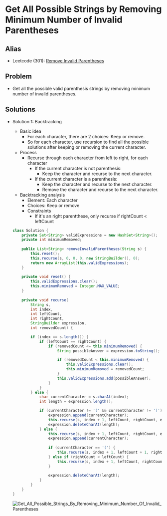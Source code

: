 # Get All Possible Strings by Removing Minimum Number of Invalid Parentheses

## Alias
- Leetcode (301): [Remove Invalid Parentheses](https://leetcode.com/problems/remove-invalid-parentheses/)

## Problem
- Get all the possible valid parenthesis strings by removing minimum number of invalid parentheses.

## Solutions
- Solution 1: Backtracking
   - Basic idea
      - For each character, there are 2 choices: Keep or remove.
      - So for each character, use recursion to find all the possible solutions after keeping or removing the current character.
   - Process
      - Recurse through each character from left to right, for each character
         - If the current character is not parenthesis:
            - Keep the character and recurse to the next character.
         - If the current character is a parenthesis:
            - Keep the character and recurse to the next character.
            - Remove the character and recurse to the next character.
   - Backtracking analysis
      - Element: Each character
      - Choices: Keep or remove
      - Constraints
         - If it's an right parentthese, only recurse if rightCount < leftCount
  ```java
  class Solution {
      private Set<String> validExpressions = new HashSet<String>();    // Store all the possible solutions
      private int minimumRemoved;                                      // Store the minimun number of parentheses have been removed
    
      public List<String> removeInvalidParentheses(String s) {
          this.reset();
          this.recurse(s, 0, 0, 0, new StringBuilder(), 0);
          return new ArrayList(this.validExpressions);
      }
    
      private void reset() {
          this.validExpressions.clear();
          this.minimumRemoved = Integer.MAX_VALUE;
      }
    
      private void recurse(
          String s,
          int index,                                                     // The index of the current character
          int leftCount,                                                 // The number of left parentheses in the expression
          int rightCount,                                                // The number of right parentheses in the expression
          StringBuilder expression,                                      // The expression (potential solution) need to check
          int removedCount) {                                            // The number of parentheses have been removed

          if (index == s.length()) {                                     // If we have reached the end of string.
              if (leftCount == rightCount) {                             // If the current expression is valid.
                  if (removedCount <= this.minimumRemoved) {             // If the current num of removed parentheses <= the minimun num of removed parentheses
                      String possibleAnswer = expression.toString();

                      if (removedCount < this.minimumRemoved) {          // If the current num of removed parentheses beats the overall minimum we have till now
                          this.validExpressions.clear();                 // Clean the existing solution
                          this.minimumRemoved = removedCount;            // Update the minimun num of removed parentheses
                      }
                      this.validExpressions.add(possibleAnswer);         // Add the current expression into the solution list
                  }
              }
          } else {
              char currentCharacter = s.charAt(index);
              int length = expression.length();

              if (currentCharacter != '(' && currentCharacter != ')') {  // If the current character is not parenthesis,
                  expression.append(currentCharacter);                   // recurse further by adding it to the expression
                  this.recurse(s, index + 1, leftCount, rightCount, expression, removedCount);
                  expression.deleteCharAt(length);
              } else {                                                   // If the current character is a parenthesis,
                  this.recurse(s, index + 1, leftCount, rightCount, expression, removedCount + 1);   // Choice 1: Remove the current parenthesis and recurse further
                  expression.append(currentCharacter);
                                                                                                     // Choice 2: Keep the current parenthesis and recurse further
                  if (currentCharacter == '(') {                                                     //    If it's an left parenthesis, recurse further directly
                      this.recurse(s, index + 1, leftCount + 1, rightCount, expression, removedCount);
                  } else if (rightCount < leftCount) {                                               //    If it's an right parentthese, only recurse if rightCount < leftCount
                      this.recurse(s, index + 1, leftCount, rightCount + 1, expression, removedCount);
                  }
                
                  expression.deleteCharAt(length);                                                   // Undo the append operation for other recursions.
              }
          }
      }
  }
  ```

  ![Get_All_Possible_Strings_By_Removing_Minimum_Number_Of_Invalid_Parentheses](https://user-images.githubusercontent.com/8989447/117758249-e7845e80-b1de-11eb-9f49-11935ee6d6fb.png)
